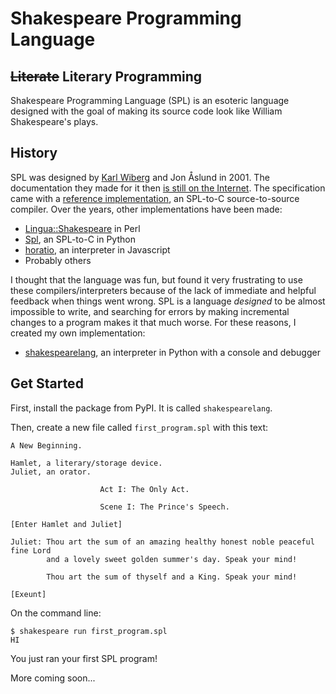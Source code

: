 ---
---

# Shakespeare Programming Language

## ~~Literate~~ Literary Programming

Shakespeare Programming Language (SPL) is an esoteric language designed with the
goal of making its source code look like William Shakespeare's plays.

## History

SPL was designed by [Karl Wiberg](https://treskal.com/kha) and Jon Åslund in
2001. The documentation they made for it then [is still on the Internet](http://shakespearelang.sourceforge.net/report/shakespeare/shakespeare.html).
The specification came with a [reference implementation](http://shakespearelang.sf.net/download/spl-1.2.1.tar.gz),
an SPL-to-C source-to-source compiler. Over the years, other implementations have been made:

- [Lingua::Shakespeare](http://search.cpan.org/dist/Lingua-Shakespeare/lib/Lingua/Shakespeare.pod) in Perl
- [Spl](https://github.com/drsam94/Spl), an SPL-to-C in Python
- [horatio](https://github.com/mileszim/horatio), an interpreter in Javascript
- Probably others

I thought that the language was fun, but found it very frustrating to use these
compilers/interpreters because of the lack of immediate and helpful feedback
when things went wrong. SPL is a language *designed* to be almost impossible to
write, and searching for errors by making incremental changes to a program
makes it that much worse. For these reasons, I created my own implementation:

  - [shakespearelang](https://github.com/zmbc/shakespearelang), an interpreter in Python with a console and debugger

## Get Started

First, install the package from PyPI. It is called `shakespearelang`.

Then, create a new file called `first_program.spl` with this text:

```
A New Beginning.

Hamlet, a literary/storage device.
Juliet, an orator.

                    Act I: The Only Act.

                    Scene I: The Prince's Speech.

[Enter Hamlet and Juliet]

Juliet: Thou art the sum of an amazing healthy honest noble peaceful fine Lord
        and a lovely sweet golden summer's day. Speak your mind!

        Thou art the sum of thyself and a King. Speak your mind!

[Exeunt]
```

On the command line:
```
$ shakespeare run first_program.spl
HI
```

You just ran your first SPL program!

More coming soon...